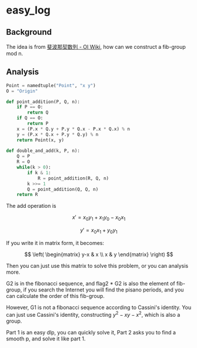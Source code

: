 # easy_log

## Background

The idea is from [斐波那契数列 - OI Wiki](https://oi-wiki.org/math/combinatorics/fibonacci/), how can we construct a fib-group mod n.

## Analysis

```python
Point = namedtuple("Point", "x y")
O = "Origin"

def point_addition(P, Q, n):
	if P == O:
		return Q
	if Q == O:
		return P
	x = (P.x * Q.y + P.y * Q.x - P.x * Q.x) % n
	y = (P.x * Q.x + P.y * Q.y) % n
	return Point(x, y)
	
def double_and_add(k, P, n):
	Q = P
	R = O
	while(k > 0):
		if k & 1:
			R = point_addition(R, Q, n)
		k >>= 1
		Q = point_addition(Q, Q, n)
	return R
```

The add operation is

$$x'=x_{0}y_{1}+x_{1}y_{0}-x_{0}x_{1}$$

$$y'=x_{0}x_{1}+y_{0}y_{1}$$

If you write it in matrix form, it becomes:

$$
\left(
\begin{matrix}
y-x & x \\ 
x & y
\end{matrix}
\right)
$$

Then you can just use this matrix to solve this problem, or you can analysis more.

G2 is in the fibonacci sequence, and flag2 * G2 is also the element of fib-group, if you search the Internet you will find the pisano periods, and you can calculate the order of this fib-group.

However, G1 is not a fibonacci sequence according to Cassini's identity. You can just use Cassini's identity, constructing $y^{2}-xy-x^{2}$, which is also a group.

Part 1 is an easy dlp, you can quickly solve it, Part 2 asks you to find a smooth p, and solve it like part 1.